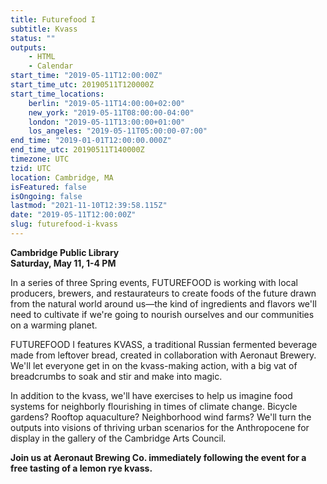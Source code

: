 ```yaml
---
title: Futurefood I
subtitle: Kvass
status: ""
outputs:
    - HTML
    - Calendar
start_time: "2019-05-11T12:00:00Z"
start_time_utc: 20190511T120000Z
start_time_locations:
    berlin: "2019-05-11T14:00:00+02:00"
    new_york: "2019-05-11T08:00:00-04:00"
    london: "2019-05-11T13:00:00+01:00"
    los_angeles: "2019-05-11T05:00:00-07:00"
end_time: "2019-01-01T12:00:00.000Z"
end_time_utc: 20190511T140000Z
timezone: UTC
tzid: UTC
location: Cambridge, MA
isFeatured: false
isOngoing: false
lastmod: "2021-11-10T12:39:58.115Z"
date: "2019-05-11T12:00:00Z"
slug: futurefood-i-kvass
---
```

**Cambridge Public Library<br />
Saturday, May 11, 1-4 PM**

In a series of three Spring events, FUTUREFOOD is working with local producers, brewers, and restaurateurs to create foods of the future drawn from the natural world around us—the kind of ingredients and flavors we'll need to cultivate if we're going to nourish ourselves and our communities on a warming planet.

FUTUREFOOD I features KVASS, a traditional Russian fermented beverage made from leftover bread, created in collaboration with Aeronaut Brewery. We'll let everyone get in on the  kvass-making action, with a big vat of breadcrumbs to soak and stir and make into magic. 

In addition to the kvass, we'll have exercises to help us imagine food systems for neighborly flourishing in times of climate change. Bicycle gardens? Rooftop aquaculture? Neighborhood wind farms? We'll turn the outputs into visions of thriving urban scenarios for the Anthropocene for display in the gallery of the Cambridge Arts Council.

**Join us at Aeronaut Brewing Co. immediately following the event for a free tasting of a lemon rye kvass.**